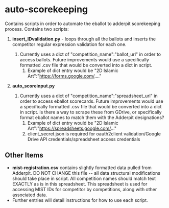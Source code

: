 # auto-scorekeeping
Contains scripts in order to automate the eballot to adderpit scorekeeping process.
Contains two scripts:
1. **insert_IDvalidation.py** - loops through all the ballots and inserts the competitor regular expression validation for each one. 
    1. Currently uses a dict of "competition_name":"ballot_url" in order to access ballots. Future improvements would use a specifically formatted .csv file that would be converted into a dict in script.
        1. Example of dict entry would be "2D Islamic Art":"https://forms.google.com/...."

2. **auto_scoreinput.py**
    1. Currently uses a dict of "competition_name":"spreadsheet_url" in order to access eballot scorecards. Future improvements would use a specifically formatted .csv file that would be converted into a dict in script. Is there a way to scrape these from GDrive, or specifically format eballot names to match them with the Adderpit designations?
        1. Example of dict entry would be "2D Islamic Art":"https://spreadsheets.google.com/..."
        2. client_secret.json is required for oauth2client validation/Google Drive API credentials/spreadsheet access credentials

## Other Items
* **mist-registration.csv** contains slightly formatted data pulled from Adderpit. DO NOT CHANGE this file -- all data structural modifications should take place in script. All competition names should match text EXACTLY as is in this spreadsheet. This spreadsheet is used for accessing MIST IDs for competitor by competitions, along with other associated data. 
* Further entries will detail instructions for how to use each script. 
